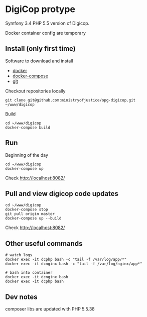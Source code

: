 # DigiCop protype
Symfony 3.4 PHP 5.5 version of Digicop.

Docker container config are temporary


## Install (only first time)

Software to download and install
  *  [docker](https://docs.docker.com/install/)
  *  [docker-compose](https://docs.docker.com/compose/install/)
  *  [git](https://git-scm.com/book/en/v2/Getting-Started-Installing-Git)
  
Checkout repositories locally

    git clone git@github.com:ministryofjustice/opg-digicop.git ~/www/digicop

Build

    cd ~/www/digicop
    docker-compose build

## Run 

Beginning of the day
    
    cd ~/www/digicop
    docker-compose up
    
 Check [http://localhost:8082/](http://localhost:8082/)
   
    
## Pull and view digicop code updates
    
    cd ~/www/digicop
    docker-compose stop
    git pull origin master
    docker-compose up --build
    
 Check [http://localhost:8082/](http://localhost:8082/)
    

## Other useful commands
    
    # watch logs
    docker exec -it dcphp bash -c "tail -f /var/log/app/*"
    docker exec -it dcnginx bash -c "tail -f /var/log/nginx/app*"

    # bash into container
    docker exec -it dcnginx bash
    docker exec -it dcphp bash
    
## Dev notes
composer libs are updated with PHP 5.5.38
